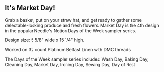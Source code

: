 ## It's Market Day!

Grab a basket, put on your straw hat, and get ready to gather some delectable-looking produce and fresh flowers. Market Day is the 4th design in the popular Needle's Notion Days of the Week sampler series.

Design size: 5 5/8" wide x 15 1/4" high.

Worked on 32 count Platinum Belfast Linen with DMC threads

The Days of the Week sampler series includes:
Wash Day, Baking Day, Cleaning Day, Market Day, Ironing Day, Sewing Day, Day of Rest
